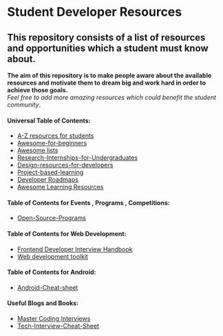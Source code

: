 # Student Developer Resources
## This repository consists of a list of resources and opportunities which a student must know about.<br/>
__The aim of this repository is to make people aware about the available resources and motivate them to dream big and work hard in order to achieve those goals.__<br/>
_Feel free to add more amazing resources which could benefit the student community_.

#### Universal Table of Contents:
- [A-Z resources for students](https://github.com/dipakkr/A-to-Z-Resources-for-Students)
- [Awesome-for-beginners](https://github.com/MunGell/awesome-for-beginners)
- [Awesome lists](https://github.com/sindresorhus/awesome)
- [Research-Internships-for-Undergraduates](https://github.com/himahuja/Research-Internships-for-Undergraduates)
- [Design-resources-for-developers](https://github.com/bradtraversy/design-resources-for-developers)
- [Project-based-learning](https://github.com/tuvtran/project-based-learning)
- [Developer Roadmaps](https://roadmap.sh/roadmaps)
- [Awesome Learning Resources](https://github.com/lauragift21/awesome-learning-resources)


#### Table of Contents for Events , Programs , Competitions:
- [Open-Source-Programs](https://github.com/tapaswenipathak/Open-Source-Programs)


#### Table of Contents for Web Development:
- [Frontend Developer Interview Handbook](https://yangshun.github.io/front-end-interview-handbook/)
- [Web development toolkit](https://codingheroes.io/resources/)


#### Table of Contents for Android:
- [Android-Cheat-sheet](https://github.com/anitaa1990/Android-Cheat-sheet)


#### Useful Blogs and Books:
- [Master Coding Interviews](https://medium.com/better-programming/the-software-engineering-study-guide-bac25b8b61eb)
- [Tech-Interview-Cheat-Sheet](https://github.com/TSiege/Tech-Interview-Cheat-Sheet)
